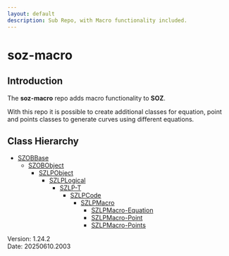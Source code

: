 ```yaml
---
layout: default
description: Sub Repo, with Macro functionality included.
---
```


# soz-macro

## Introduction

The **soz-macro** repo adds macro functionality to **SOZ**.

With this repo it is possible to create additional classes for equation, point and points classes to generate curves using different equations.
## Class Hierarchy

- [SZOBBase](/classes/SZOBBase.html)
  - [SZOBObject](/classes/SZOBObject.html)
    - [SZLPObject](/classes/SZLPObject.html)
      - [SZLPLogical](/classes/SZLPLogical.html)
        - [SZLP-T](/classes/SZLP-T.html)
          - [SZLPCode](/classes/SZLPCode.html)
            - [SZLPMacro](/classes/SZLPMacro.html)
              - [SZLPMacro-Equation](/classes/SZLPMacro-Equation.html)
              - [SZLPMacro-Point](/classes/SZLPMacro-Point.html)
              - [SZLPMacro-Points](/classes/SZLPMacro-Points.html)

Version:  1.24.2
<br>
Date: 20250610.2003
